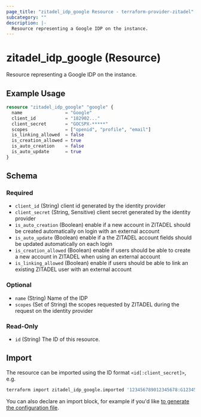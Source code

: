 ```yaml
---
page_title: "zitadel_idp_google Resource - terraform-provider-zitadel"
subcategory: ""
description: |-
  Resource representing a Google IDP on the instance.
---
```


# zitadel_idp_google (Resource)

Resource representing a Google IDP on the instance.

## Example Usage

```terraform
resource "zitadel_idp_google" "google" {
  name                = "Google"
  client_id           = "182902..."
  client_secret       = "GOCSPX-*****"
  scopes              = ["openid", "profile", "email"]
  is_linking_allowed  = false
  is_creation_allowed = true
  is_auto_creation    = false
  is_auto_update      = true
}
```

<!-- schema generated by tfplugindocs -->
## Schema

### Required

- `client_id` (String) client id generated by the identity provider
- `client_secret` (String, Sensitive) client secret generated by the identity provider
- `is_auto_creation` (Boolean) enable if a new account in ZITADEL should be created automatically on login with an external account
- `is_auto_update` (Boolean) enable if a the ZITADEL account fields should be updated automatically on each login
- `is_creation_allowed` (Boolean) enable if users should be able to create a new account in ZITADEL when using an external account
- `is_linking_allowed` (Boolean) enable if users should be able to link an existing ZITADEL user with an external account

### Optional

- `name` (String) Name of the IDP
- `scopes` (Set of String) the scopes requested by ZITADEL during the request on the identity provider

### Read-Only

- `id` (String) The ID of this resource.

## Import

The resource can be imported using the ID format `<id[:client_secret]>`, e.g.

```bash
terraform import zitadel_idp_google.imported '123456789012345678:G1234567890123'
```

You can also declare an import block, for example if you'd like [to generate the configuration file](https://developer.hashicorp.com/terraform/language/import/generating-configuration).
